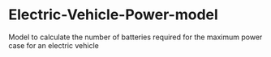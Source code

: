 # Electric-Vehicle-Power-model
Model to calculate the number of batteries required for the maximum power case for an electric vehicle
